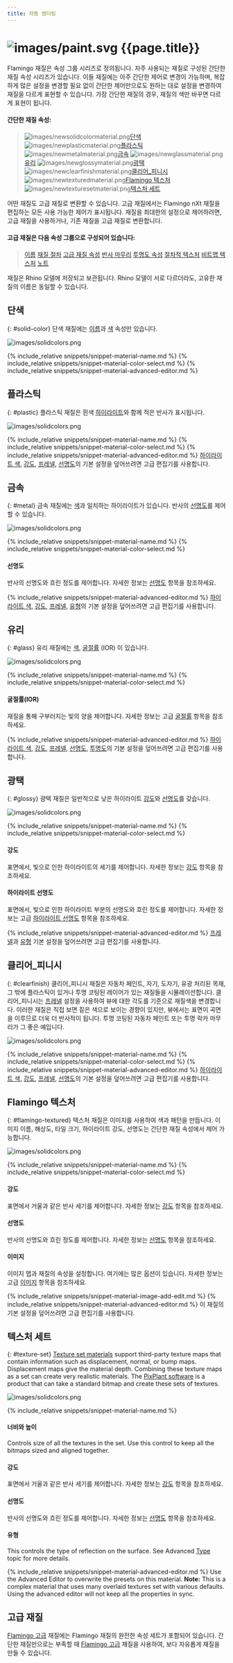 ```yaml
---
title: 자동 렌더링
---
```

# ![images/paint.svg](images/paint.svg) {{page.title}}
Flamingo 재질은 속성 그룹 시리즈로 정의됩니다. 자주 사용되는 재질로 구성된 간단한 재질 속성 시리즈가 있습니다. 이들 재질에는 아주 간단한 제어로 변경이 가능하며, 복잡하게 많은 설정을 변경할 필요 없이 간단한 제어만으로도 원하는 대로 설정을 변경하여 재질을 다르게 표현할 수 있습니다. 가장 간단한 재질의 경우, 재질의 색만 바꾸면 다르게 표현이 됩니다.

#### 간단한 재질 속성:

> ![images/newsolidcolormaterial.png](images/newsolidcolormaterial.png)[단색](#solid-color)
> ![images/newplasticmaterial.png](images/newplasticmaterial.png)[플라스틱](#plastic)
> ![images/newmetalmaterial.png](images/newmetalmaterial.png)[금속](#metal)
> ![images/newglassmaterial.png](images/newglassmaterial.png)[유리](#glass)
> ![images/newglossymaterial.png](images/newglossymaterial.png)[광택](#glossy)
> ![images/newclearfinishmaterial.png](images/newclearfinishmaterial.png)[클리어_피니시](#clearfinish)
> ![images/newtexturedmaterial.png](images/newtexturedmaterial.png)[Flamingo 텍스처](#flamingo-textured)
> ![images/newtexturesetmaterial.png](images/newtexturesetmaterial.png)[텍스처 세트](#texture-set)

어떤 재질도 고급 재질로 변환할 수 있습니다. 고급 재질에서는 Flamingo nXt 재질을 편집하는 모든 사용 가능한 제어가 표시됩니다. 재질을 최대한의 설정으로 제어하려면, 고급 재질을 사용하거나, 기존 재질을 고급 재질로 변환합니다. 

#### 고급 재질은 다음 속성 그룹으로 구성되어 있습니다:

> [이름](material-type-advanced.html#name)
> [재질 절차](material-type-advanced.html#procedures)
> [고급 재질 속성](material-type-advanced.html#advanced-materials-properties)
> [반사 마무리](material-type-advanced.html#reflective-finish-and-highlight)
> [투명도 속성](material-type-advanced.html#transparency)
> [절차적 텍스처](material-type-advanced.html#bump-patterns)
> [비트맵 텍스처](material-type-advanced.html#textures)
> [노트](material-type-advanced.html#notes)

재질은 Rhino 모델에 저장되고 보관됩니다. Rhino 모델이 서로 다르더라도, 고유한 재질의 이름은 동일할 수 있습니다.

## 단색
{: #solid-color}
단색 재질에는 [이름](material-type-advanced.html#name)과 [색](material-type-advanced.html#color) 속성만 있습니다.

![images/solidcolors.png](images/3-solidcolor.png)

{% include_relative snippets/snippet-material-name.md %}
{% include_relative snippets/snippet-material-color-select.md %}
{% include_relative snippets/snippet-material-advanced-editor.md %}

## 플라스틱
{: #plastic}
플라스틱 재질은 흰색 [하이라이트](material-type-advanced.html#highlight-color)와 함께 적은 반사가 표시됩니다. 

![images/solidcolors.png](images/3-plastic.png)

{% include_relative snippets/snippet-material-name.md %}
{% include_relative snippets/snippet-material-color-select.md %}
{% include_relative snippets/snippet-material-advanced-editor.md %} [하이라이트 색](material-type-advanced.html#highlight-color), [강도](material-type-advanced.html#intensity), [프레넬](material-type-advanced.html#fresnel), [선명도](material-type-advanced.html#sharpness)의 기본 설정을 덮어쓰려면 고급 편집기를 사용합니다.

## 금속
{: #metal}
금속 재질에는 [색](material-type-advanced.html#color)과 일치하는 하이라이트가 있습니다. 반사의 [선명도](material-type-advanced.html#sharpness)를 제어할 수 있습니다.

![images/solidcolors.png](images/3-metal.png)

{% include_relative snippets/snippet-material-name.md %}
{% include_relative snippets/snippet-material-color-select.md %}
#### 선명도
반사의 선명도와 흐린 정도를 제어합니다. 자세한 정보는 [선명도](material-type-advanced.html#sharpness) 항목을 참조하세요.

{% include_relative snippets/snippet-material-advanced-editor.md %} [하이라이트 색](material-type-advanced.html#highlight-color), [강도](material-type-advanced.html#intensity), [프레넬](material-type-advanced.html#fresnel), [유형](material-type-advanced.html#type)의 기본 설정을 덮어쓰려면 고급 편집기를 사용합니다.

## 유리
{: #glass}
유리 재질에는 [색](material-type-advanced.html#color), [굴절률](advanced-material-properties-main.html#index-of-refraction) (IOR) 이 있습니다.

![images/solidcolors.png](images/3-glass.png)

{% include_relative snippets/snippet-material-name.md %}
{% include_relative snippets/snippet-material-color-select.md %}
#### 굴절률(IOR)
재질을 통해 구부러지는 빛의 양을 제어합니다. 자세한 정보는 고급 [굴절률](advanced-material-properties-main.html#index-of-refraction) 항목을 참조하세요.

{% include_relative snippets/snippet-material-advanced-editor.md %} [하이라이트 색](material-type-advanced.html#highlight-color), [강도](material-type-advanced.html#intensity), [프레넬](material-type-advanced.html#fresnel), [선명도](material-type-advanced.html#sharpness), [투명도](material-type-advanced.html#transparency)의 기본 설정을 덮어쓰려면 고급 편집기를 사용합니다.

## 광택
{: #glossy}
광택 재질은 일반적으로 낮은 하이라이트 [강도](material-type-advanced.html#intensity)와 [선명도](material-type-advanced.html#sharpness)를 갖습니다.

![images/solidcolors.png](images/3-glossy.png)

{% include_relative snippets/snippet-material-name.md %}
{% include_relative snippets/snippet-material-color-select.md %}
#### 강도
표면에서, 빛으로 인한 하이라이트의 세기를 제어합니다. 자세한 정보는 [강도](material-type-advanced.html#intensity) 항목을 참조하세요.

#### 하이라이트 선명도
표면에서, 빛으로 인한 하이라이트 부분의 선명도와 흐린 정도를 제어합니다. 자세한 정보는 고급 [하이라이트 선명도](material-type-advanced.html#sharpness) 항목을 참조하세요.

{% include_relative snippets/snippet-material-advanced-editor.md %} [프레넬](material-type-advanced.html#fresnel)과 [유형](material-type-advanced.html#type) 기본 설정을 덮어쓰려면 고급 편집기를 사용합니다.

## 클리어_피니시
{: #clearfinish}
클리어_피니시 재질은 자동차 페인트, 자기, 도자기, 유광 처리된 목재, 그 밖에 플라스틱이 있거나 투명 코팅된 레이어가 있는 재질들을 시뮬레이션합니다. 클리어_피니시는 [프레넬](material-type-advanced.html#fresnel) 설정을 사용하여 뷰에 대한 각도를 기준으로 재질색을 변경합니다. 이러한 재질은 직접 보면 짙은 색으로 보이는 경향이 있지만, 뷰에서는 표면이 곡면을 이루므로 더욱 더 반사적이 됩니다. 투명 코팅된 자동차 페인트 또는 투명 락카 마무리가 그 좋은 예입니다.

![images/solidcolors.png](images/3-clearfinish.png)

{% include_relative snippets/snippet-material-name.md %}
{% include_relative snippets/snippet-material-color-select.md %}
{% include_relative snippets/snippet-material-advanced-editor.md %} [하이라이트 색](material-type-advanced.html#highlight-color), [강도](material-type-advanced.html#intensity), [프레넬](material-type-advanced.html#fresnel), [선명도](material-type-advanced.html#sharpness)의 기본 설정을 덮어쓰려면 고급 편집기를 사용합니다.

## Flamingo 텍스처
{: #flamingo-textured}
텍스처 재질은 이미지를 사용하여 색과 패턴을 만듭니다. 이미지 이름, 해상도, 타일 크기, 하이라이트 강도, 선명도는 간단한 재질 속성에서 제어 가능합니다.

![images/solidcolors.png](images/3-texture.png)

{% include_relative snippets/snippet-material-name.md %}
{% include_relative snippets/snippet-material-color-select.md %}
#### 강도
표면에서 거울과 같은 반사 세기를 제어합니다. 자세한 정보는 [강도](material-type-advanced.html#intensity) 항목을 참조하세요.

#### 선명도
반사의 선명도와 흐린 정도를 제어합니다. 자세한 정보는 [선명도](material-type-advanced.html#sharpness) 항목을 참조하세요.

#### 이미지
이미지 맵과 재질의 속성을 설정합니다. 여기에는 많은 옵션이 있습니다. 자세한 정보는 고급 [이미지](material-type-advanced.html#texture) 항목을 참조하세요.

{% include_relative snippets/snippet-material-image-add-edit.md %}
{% include_relative snippets/snippet-material-advanced-editor.md %} 이 재질의 기본 설정을 덮어쓰려면 고급 편집기를 사용합니다.

## 텍스처 세트
{: #texture-set}
[Texture set materials](texture-set-materials.html) support third-party texture maps that contain information such as displacement, normal, or bump maps. Displacement maps give the material depth. Combining these texture maps as a set can create very realistic materials. The [PixPlant software](http://www.pixplant.com/) is a product that can take a standard bitmap and create these sets of textures.
<!-- TODO: This dialog Needs a page.-->
![images/solidcolors.png](images/textureset.png)

{% include_relative snippets/snippet-material-name.md %}
#### 너비와 높이
Controls size of all the textures in the set.  Use this control to keep all the bitmaps sized and aligned together.

#### 강도
표면에서 거울과 같은 반사 세기를 제어합니다. 자세한 정보는 [강도](material-type-advanced.html#intensity) 항목을 참조하세요.

#### 선명도
반사의 선명도와 흐린 정도를 제어합니다. 자세한 정보는 [선명도](material-type-advanced.html#sharpness) 항목을 참조하세요.

#### 유형
This controls the type of reflection on the surface.  See Advanced [Type](material-type-advanced.html#type) topic for more details.

{% include_relative snippets/snippet-material-advanced-editor.md %} Use the Advanced Editor to overwrite the presets on this material. **Note:** This is a complex material that uses many overlaid textures set with various defaults.  Using the advanced editor will not keep all the properties in sync.

## 고급 재질
[Flamingo 고급](material-type-advanced) 재질에는 Flamingo 재질의 완전한 속성 세트가 포함되어 있습니다. 간단한 재질만으로는 부족할 때 [Flamingo 고급](material-type-advanced) 재질을 사용하여, 보다 자유롭게 재질을 만들 수 있습니다.
